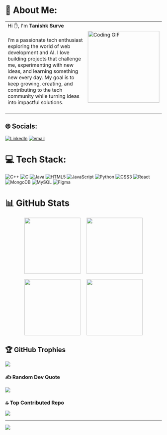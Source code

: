# 💫 About Me:
<table>
  <tr>
    <td>
      Hi ✋, I'm <b>Tanishk Surve</b><br><br>
      I’m a passionate tech enthusiast exploring the world of web development and AI.  
      I love building projects that challenge me, experimenting with new ideas, and learning something new every day.  
      My goal is to keep growing, creating, and contributing to the tech community while turning ideas into impactful solutions.  
      <br><br>
    </td>
    <td>
      <img src="https://media.giphy.com/media/qgQUggAC3Pfv687qPC/giphy.gif" width="230" alt="Coding GIF" />
    </td>
  </tr>
</table>


## 🌐 Socials:
[![LinkedIn](https://img.shields.io/badge/LinkedIn-%230077B5.svg?logo=linkedin&logoColor=white)](https://linkedin.com/in/https://www.linkedin.com/in/tanishk-surve-4504b22b1/) [![email](https://img.shields.io/badge/Email-D14836?logo=gmail&logoColor=white)](mailto:tanishk.surve.20@gmail.com) 

# 💻 Tech Stack:
![C++](https://img.shields.io/badge/c++-%2300599C.svg?style=for-the-badge&logo=c%2B%2B&logoColor=white) ![C](https://img.shields.io/badge/c-%2300599C.svg?style=for-the-badge&logo=c&logoColor=white) ![Java](https://img.shields.io/badge/java-%23ED8B00.svg?style=for-the-badge&logo=openjdk&logoColor=white) ![HTML5](https://img.shields.io/badge/html5-%23E34F26.svg?style=for-the-badge&logo=html5&logoColor=white) ![JavaScript](https://img.shields.io/badge/javascript-%23323330.svg?style=for-the-badge&logo=javascript&logoColor=%23F7DF1E) ![Python](https://img.shields.io/badge/python-3670A0?style=for-the-badge&logo=python&logoColor=ffdd54) ![CSS3](https://img.shields.io/badge/css3-%231572B6.svg?style=for-the-badge&logo=css3&logoColor=white) ![React](https://img.shields.io/badge/react-%2320232a.svg?style=for-the-badge&logo=react&logoColor=%2361DAFB) ![MongoDB](https://img.shields.io/badge/MongoDB-%234ea94b.svg?style=for-the-badge&logo=mongodb&logoColor=white) ![MySQL](https://img.shields.io/badge/mysql-4479A1.svg?style=for-the-badge&logo=mysql&logoColor=white) ![Figma](https://img.shields.io/badge/figma-%23F24E1E.svg?style=for-the-badge&logo=figma&logoColor=white)
# 📊 GitHub Stats  

<p align="center">
  <img src="https://github-readme-stats.vercel.app/api?username=tanishksurve&show_icons=true&theme=tokyonight&hide_border=true" height="180"/>
  &nbsp;&nbsp;&nbsp;
  <img src="https://streak-stats.demolab.com?user=tanishksurve&theme=tokyonight&hide_border=true" height="180"/>
</p>

<p align="center">
  <img src="https://github-readme-stats.vercel.app/api/top-langs/?username=tanishksurve&layout=compact&theme=tokyonight&hide_border=true" height="180"/>
  &nbsp;&nbsp;&nbsp;
  <img src="https://github-profile-summary-cards.vercel.app/api/cards/profile-details?username=tanishksurve&theme=tokyonight" height="180"/>
</p>


## 🏆 GitHub Trophies  
![](https://github-profile-trophy.vercel.app/?username=tanishksurve&theme=tokyonight&no-frame=false&no-bg=true&margin-w=4)


### ✍️ Random Dev Quote
![](https://quotes-github-readme.vercel.app/api?type=horizontal&theme=merko)

### 🔝 Top Contributed Repo
![](https://github-contributor-stats.vercel.app/api?username=tanishksurve&limit=5&theme=tokyonight&combine_all_yearly_contributions=true&hide_border=false)

---
[![](https://visitcount.itsvg.in/api?id=tanishksurve&icon=9&color=1)](https://visitcount.itsvg.in)

<!-- Proudly created with GPRM ( https://gprm.itsvg.in ) -->
